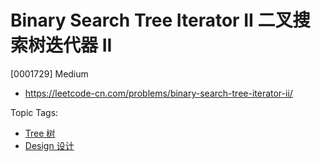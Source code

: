 # Binary Search Tree Iterator II 二叉搜索树迭代器 II

[0001729] Medium

- https://leetcode-cn.com/problems/binary-search-tree-iterator-ii/

Topic Tags:

- [Tree 树](https://leetcode-cn.com/tag/tree/)
- [Design 设计](https://leetcode-cn.com/tag/design/)
